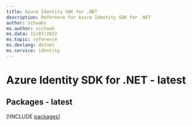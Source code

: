 ```yaml
---
title: Azure Identity SDK for .NET
description: Reference for Azure Identity SDK for .NET
author: schaabs
ms.author: sschaab
ms.data: 12/07/2022
ms.topic: reference
ms.devlang: dotnet
ms.service: identity
---
```

# Azure Identity SDK for .NET - latest
## Packages - latest
[!INCLUDE [packages](identity-index.md)]